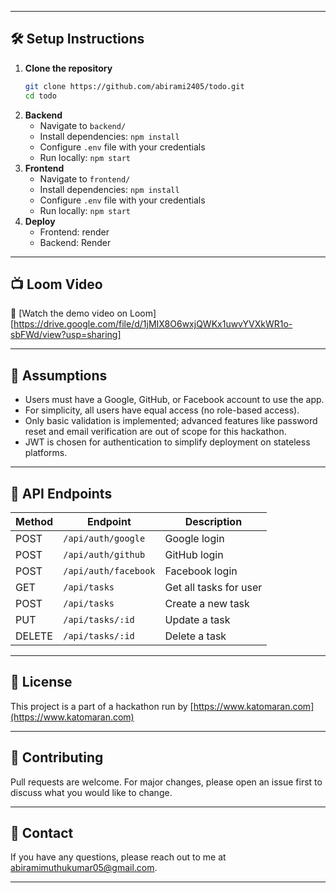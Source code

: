 
---

## 🛠️ Setup Instructions

1. **Clone the repository**
    ```bash
    git clone https://github.com/abirami2405/todo.git
    cd todo
    ```
2. **Backend**
    - Navigate to `backend/`
    - Install dependencies: `npm install`
    - Configure `.env` file with your credentials
    - Run locally: `npm start`
3. **Frontend**
    - Navigate to `frontend/`
    - Install dependencies: `npm install`
    - Configure `.env` file with your credentials
    - Run locally: `npm start`
4. **Deploy**
    - Frontend: render
    - Backend: Render

---

## 📺 Loom Video

🎥 [Watch the demo video on Loom][https://drive.google.com/file/d/1jMIX8O6wxjQWKx1uwvYVXkWR1o-sbFWd/view?usp=sharing]

---

## 📝 Assumptions

- Users must have a Google, GitHub, or Facebook account to use the app.
- For simplicity, all users have equal access (no role-based access).
- Only basic validation is implemented; advanced features like password reset and email verification are out of scope for this hackathon.
- JWT is chosen for authentication to simplify deployment on stateless platforms.

---

## 🔗 API Endpoints

| Method | Endpoint                 | Description                      |
|--------|--------------------------|----------------------------------|
| POST   | `/api/auth/google`       | Google login                     |
| POST   | `/api/auth/github`       | GitHub login                     |
| POST   | `/api/auth/facebook`     | Facebook login                   |
| GET    | `/api/tasks`             | Get all tasks for user           |
| POST   | `/api/tasks`             | Create a new task                |
| PUT    | `/api/tasks/:id`         | Update a task                    |
| DELETE | `/api/tasks/:id`         | Delete a task                    |

---

## 📃 License

This project is a part of a hackathon run by [https://www.katomaran.com](https://www.katomaran.com)

---

## 🤝 Contributing

Pull requests are welcome. For major changes, please open an issue first to discuss what you would like to change.

---

## 📧 Contact

If you have any questions, please reach out to me at abiramimuthukumar05@gmail.com.

---

